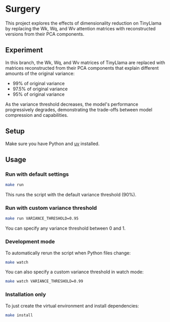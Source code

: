 # Surgery

This project explores the effects of dimensionality reduction on TinyLlama by replacing the Wk, Wq, and Wv attention matrices with reconstructed versions from their PCA components.

## Experiment

In this branch, the Wk, Wq, and Wv matrices of TinyLlama are replaced with matrices reconstructed from their PCA components that explain different amounts of the original variance:
- 99% of original variance
- 97.5% of original variance 
- 95% of original variance

As the variance threshold decreases, the model's performance progressively degrades, demonstrating the trade-offs between model compression and capabilities.

## Setup

Make sure you have Python and [uv](https://github.com/astral-sh/uv) installed.

## Usage

### Run with default settings

```bash
make run
```

This runs the script with the default variance threshold (90%).

### Run with custom variance threshold

```bash
make run VARIANCE_THRESHOLD=0.95
```

You can specify any variance threshold between 0 and 1.

### Development mode

To automatically rerun the script when Python files change:

```bash
make watch
```

You can also specify a custom variance threshold in watch mode:

```bash
make watch VARIANCE_THRESHOLD=0.99
```

### Installation only

To just create the virtual environment and install dependencies:

```bash
make install
```
